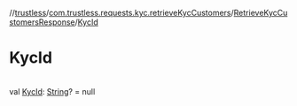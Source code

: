 //[trustless](../../../index.md)/[com.trustless.requests.kyc.retrieveKycCustomers](../index.md)/[RetrieveKycCustomersResponse](index.md)/[KycId](-kyc-id.md)

# KycId

\
val [KycId](-kyc-id.md): [String](https://kotlinlang.org/api/latest/jvm/stdlib/kotlin/-string/index.html)? = null
